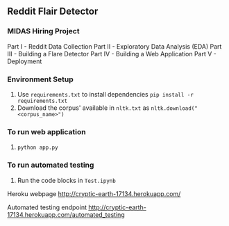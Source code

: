 ## Reddit Flair Detector
### MIDAS Hiring Project

Part I - Reddit Data Collection 
Part II - Exploratory Data Analysis (EDA)
Part III - Building a Flare Detector
Part IV - Building a Web Application
Part V - Deployment

### Environment Setup

1. Use `requirements.txt` to install dependencies `pip install -r requirements.txt`
2. Download the corpus' available in `nltk.txt` as `nltk.download("<corpus_name>")`

### To run web application

1. `python app.py`

### To run automated testing

1. Run the code blocks in `Test.ipynb`

Heroku webpage http://cryptic-earth-17134.herokuapp.com/

Automated testing endpoint http://cryptic-earth-17134.herokuapp.com/automated_testing

